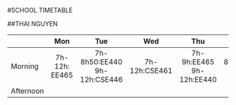 #SCHOOL TIMETABLE

##THAI NGUYEN

|           |      Mon      |             Tue             |      Wed      |            Thu           |             Fri             |
|-----------|:------------: |:---------------------------:|:------------: |:------------------------:|:---------------------------:|
|  Morning  | 7h-12h: EE465 | 7h-8h50:EE440 9h-12h:CSE446 | 7h-12h:CSE461 | 7h-9h:EE465 9h-12h:EE440 | 7h-8h50:CSE446 9h-12h:CSE61 |
| Afternoon |               |                             |               |                          |                             |
